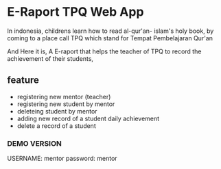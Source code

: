 # E-Raport TPQ Web App
In indonesia, childrens learn how to read al-qur'an- islam's holy book,
by coming to a place call TPQ which stand for Tempat Pembelajaran Qur'an

And Here it is, A E-raport that helps the teacher of TPQ to record the achievement of their students,
## feature
  - registering new mentor (teacher)
  - registering new student by mentor
  - deleteing student by mentor
  - adding new record of a student daily achievement
  - delete a record of a student

### DEMO VERSION
  USERNAME: mentor
  password: mentor
